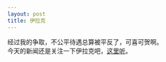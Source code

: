 ```yaml
---
layout: post
title: 伊拉克
---
```


<p>经过我的争取，不公平待遇总算被平反了，可喜可贺啊。<br />
今天的新闻还是关注一下伊拉克吧，<a href="http://www.francaisblog.com.cn/node/481">这里听</a>。</p>

